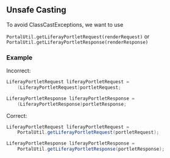 ## Unsafe Casting

To avoid ClassCastExceptions, we want to use

```PortalUtil.getLiferayPortletRequest(renderRequest)``` or
```PortalUtil.getLiferayPortletResponse(renderResponse)```

### Example

Incorrect:

```java
LiferayPortletRequest liferayPortletRequest =
	(LiferayPortletRequest)portletRequest;

LiferayPortletResponse liferayPortletResponse =
	(LiferayPortletResponse)portletResponse;
```

Correct:

```java
LiferayPortletRequest liferayPortletRequest =
	PortalUtil.getLiferayPortletRequest(portletRequest);

LiferayPortletResponse liferayPortletResponse =
	PortalUtil.getLiferayPortletResponse(portletResponse);
```